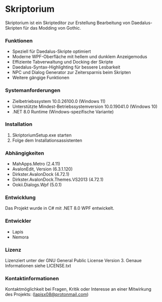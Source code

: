 # Skriptorium

Skriptorium ist ein Skripteditor zur Erstellung Bearbeitung von Daedalus-Skripten für das Modding von Gothic.





### Funktionen

* Speziell für Daedalus-Skripte optimiert
* Moderne WPF-Oberfläche mit hellem und dunklem Anzeigemodus
* Effiziente Tabverwaltung und Docking der Skripte
* Daedalus-Syntax-Highlighting für bessere Lesbarkeit
* NPC und Dialog Generator zur Zeitersparnis beim Skripten
* Weitere gängige Funktionen 





### Systemanforderungen

* Zielbetriebssystem 10.0.26100.0 (Windows 11)
* Unterstützte Mindest-Betriebssystemversion 10.0.19041.0 (Windows 10)
* .NET 8.0 Runtime (Windows-spezifische Variante)





### Installation

1. SkriptoriumSetup.exe starten
2. Folge dem Installationsassistenten





### Abhängigkeiten

* MahApps.Metro (2.4.11)
* AvalonEdit, Version (6.3.1.120)
* Dirkster.AvalonDock (4.72.1)
* Dirkster.AvalonDock.Themes.VS2013 (4.72.1)
* Ookii.Dialogs.Wpf (5.0.1)





### Entwicklung

Das Projekt wurde in C# mit .NET 8.0 WPF entwickelt.





### Entwickler

* Lapis
* Nemora





### Lizenz

Lizenziert unter der GNU General Public License Version 3. Genaue Informationen siehe LICENSE.txt





### Kontaktinformationen

Kontaktmöglichkeit bei Fragen, Kritik oder Interesse an einer Mitwirkung des Projekts: (lapisx08@protonmail.com)

